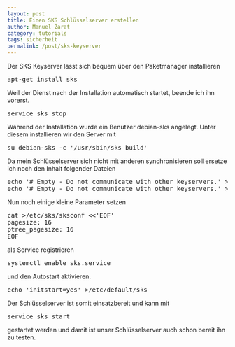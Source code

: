 ```yaml
---
layout: post
title: Einen SKS Schlüsselserver erstellen
author: Manuel Zarat
category: tutorials
tags: sicherheit
permalink: /post/sks-keyserver
---
```


Der SKS Keyserver lässt sich bequem über den Paketmanager installieren

<pre>apt-get install sks</pre>

Weil der Dienst nach der Installation automatisch startet, beende ich ihn vorerst.

<!--excerpt_separator-->

<pre>service sks stop</pre>

Während der Installation wurde ein Benutzer debian-sks angelegt. Unter diesem installieren wir den Server mit

<pre>su debian-sks -c '/usr/sbin/sks build'</pre>

Da mein Schlüsselserver sich nicht mit anderen synchronisieren soll ersetze ich noch den Inhalt folgender Dateien

<pre>echo '# Empty - Do not communicate with other keyservers.' >/etc/sks/mailsync
echo '# Empty - Do not communicate with other keyservers.' >/etc/sks/membership</pre>

Nun noch einige kleine Parameter setzen

<pre>cat >/etc/sks/sksconf <<'EOF'
pagesize: 16
ptree_pagesize: 16
EOF</pre>

als Service registrieren

<pre>systemctl enable sks.service</pre>

und den Autostart aktivieren.

<pre>echo 'initstart=yes' >/etc/default/sks</pre>

Der Schlüsselserver ist somit einsatzbereit und kann mit

<pre>service sks start</pre>

gestartet werden und damit ist unser Schlüsselserver auch schon bereit ihn zu testen.

